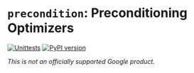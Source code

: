 # `precondition`: Preconditioning Optimizers

[![Unittests](https://github.com/google-research/precondition/actions/workflows/pytest_and_autopublish.yml/badge.svg)](https://github.com/google-research/precondition/actions/workflows/pytest_and_autopublish.yml)
[![PyPI version](https://badge.fury.io/py/precondition.svg)](https://badge.fury.io/py/precondition)

*This is not an officially supported Google product.*
